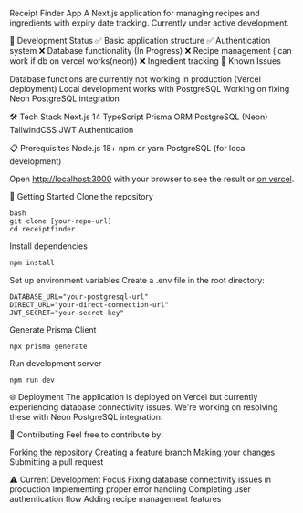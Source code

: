 Receipt Finder App
A Next.js application for managing recipes and ingredients with expiry date tracking. Currently under active development.

🚧 Development Status
✅ Basic application structure
✅ Authentication system
❌ Database functionality (In Progress)
❌ Recipe management ( can work if db on vercel works(neon))
❌ Ingredient tracking
🔧 Known Issues

Database functions are currently not working in production (Vercel deployment)
Local development works with PostgreSQL
Working on fixing Neon PostgreSQL integration<br>

🛠️ Tech Stack
Next.js 14
TypeScript
Prisma ORM
PostgreSQL (Neon)
TailwindCSS
JWT Authentication

📋 Prerequisites
Node.js 18+
npm or yarn
PostgreSQL (for local development)<br>

Open [http://localhost:3000](http://localhost:3000) with your browser to see the result or [on vercel](https://recipe-finder-six-xi.vercel.app/).
<br>

🚀 Getting Started
Clone the repository
```
bash
git clone [your-repo-url]
cd receiptfinder
```
Install dependencies
```bash
npm install
```
Set up environment variables Create a .env file in the root directory:
```
DATABASE_URL="your-postgresql-url"
DIRECT_URL="your-direct-connection-url"
JWT_SECRET="your-secret-key"
```
Generate Prisma Client
```
npx prisma generate
```
Run development server
```
npm run dev
```

🌐 Deployment
The application is deployed on Vercel but currently experiencing database connectivity issues. We're working on resolving these with Neon PostgreSQL integration.

🤝 Contributing
Feel free to contribute by:

Forking the repository
Creating a feature branch
Making your changes
Submitting a pull request

⚠️ Current Development Focus
Fixing database connectivity issues in production
Implementing proper error handling
Completing user authentication flow
Adding recipe management features
